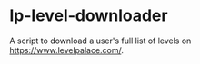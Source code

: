 # lp-level-downloader
A script to download a user's full list of levels on https://www.levelpalace.com/.
